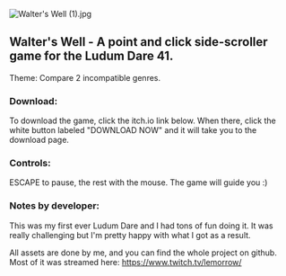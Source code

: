 ![Walter's Well (1).jpg](///raw/fe3/21/z/10ff1.jpg)

## Walter's Well - A point and click side-scroller game for the Ludum Dare 41.
Theme: Compare 2 incompatible genres.

### Download:
To download the game, click the itch.io link below. When there, click the white button labeled "DOWNLOAD NOW" and it will take you to the download page.

### Controls:
ESCAPE to pause, the rest with the mouse. The game will guide you :)

### Notes by developer:
This was my first ever Ludum Dare and I had tons of fun doing it. It was really challenging but I'm pretty happy with what I got as a result. 

All assets are done by me, and you can find the whole project on github. 
Most of it was streamed here: https://www.twitch.tv/lemorrow/
